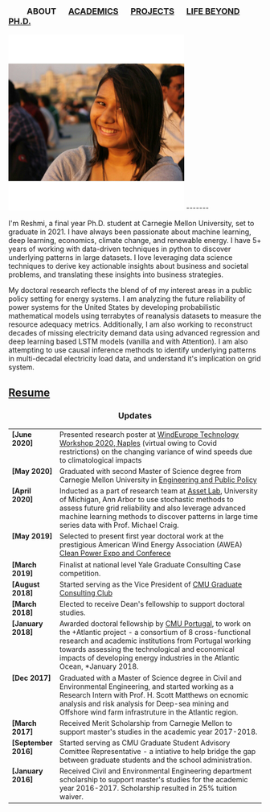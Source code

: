 
### &emsp;&emsp; ABOUT  &emsp; [ACADEMICS](./Academics.md) &emsp; [PROJECTS](./projects) &emsp; [LIFE BEYOND PH.D.](./lifebeyondphd.md) &emsp;



<img src="https://github.com/reshmighosh/reshmighosh.github.io/blob/master/images/1462696_10200387915380867_283294306_o.jpeg" style = "vertical-align" width = "350">
-------  

I'm Reshmi, a final year Ph.D. student at Carnegie Mellon University, set to graduate in 2021. I have always been passionate about machine learning, deep learning, economics, climate change, and renewable energy. I have 5+ years of working with data-driven techniques in python to discover underlying patterns in large datasets. I love leveraging data science techniques to derive key actionable insights about business and societal problems, and translating these insights into business strategies.

 My doctoral research reflects the blend of of my interest areas in a public policy setting for energy systems. I am analyzing the future reliability of power systems for the United States by developing probabilistic mathematical models using terrabytes of reanalysis datasets to measure the resource adequacy metrics. Additionally, I am also working to reconstruct decades of missing electricity demand data using advanced regression and deep learning based LSTM models (vanilla and with Attention). I am also attempting to use causal inference methods to identify underlying patterns in multi-decadal electricity load data, and understand it's implication on grid system.

 [Resume](https://drive.google.com/file/d/13mGC-rosRxRxfNA5c4q_InFcNRM-0sio/view?usp=sharing)
-------  


<h3 align="center">Updates</h3>
<table class='news-table'>
    <col width="18%">
    <col width="82%">
    <tr>
        <td valign="top"><strong>[June 2020]</strong></td>
        <td>Presented research poster at <a href = "https://windeurope.org/workshops/tech2020/posters/#ra">WindEurope Technology Workshop 2020, Naples</a> (virtual owing to Covid restrictions) on the changing variance of wind speeds due to climatological impacts</td>
    </tr>
    <tr>
        <td valign="top"><strong>[May 2020]</strong></td>
        <td>Graduated with second Master of Science degree from Carnegie Mellon University in <a href = "https://www.cmu.edu/epp/research/index.html">Engineering and Public Policy </a></td>
    </tr>
    <tr>
        <td valign="top"><strong>[April 2020]</strong></td>
        <td>Inducted as a part of research team at <a href="https://www.assetlab.org/people">Asset Lab</a>, University of Michigan, Ann Arbor to use stochastic methods to assess future grid reliability and also leverage advanced machine learning methods to discover patterns in large time series data with Prof. Michael Craig.
        </td>
    </tr>
    <tr>
        <td valign="top"><strong>[May 2019]</strong></td>
        <td>Selected to present first year doctoral work at the prestigious American Wind Energy Association (AWEA) <a href="https://cleanpower.org/expo/">Clean Power Expo and Conferece</a>
        </td>
    </tr>
 <tr>
        <td valign="top"><strong>[March 2019]</strong></td>
        <td>Finalist at national level Yale Graduate Consulting Case competition.
        </td>
    </tr>
<tr>
        <td valign="top"><strong>[August 2018]</strong></td>
        <td>Started serving as the Vice President of <a href = "https://www.cmugradconsulting.com/home"> CMU Graduate Consulting Club</a>
        </td>
    </tr>

 <tr>
        <td valign="top"><strong>[March 2018]</strong></td>
        <td>Elected to receive Dean's fellowship to support doctoral studies.
        </td>
    </tr>
    <tr>
        <td valign="top"><strong>[January 2018]</strong></td>
        <td>Awarded doctoral fellowship by <a href="https://www.cmuportugal.org/atlantic/">CMU Portugal</a>, to work on the +Atlantic project - a consortium of 8 cross-functional research and academic institutions from Portugal working towards assessing the technological and economical impacts of developing energy industries in the Atlantic Ocean, *January 2018.
        </td>
    </tr>
    <tr>
        <td valign="top"><strong>[Dec 2017]</strong></td>
        <td>Graduated with a Master of Science degree in Civil and Environmental Engineering, and started working as a Research Intern with Prof. H. Scott Matthews on ecnomic analysis and risk analysis for Deep-sea mining and Offshore wind farm infrastruture in the Atlantic region.
        </td>
    </tr>
    <tr>
        <td valign="top"><strong>[March 2017]</strong></td>
        <td>Received Merit Scholarship from Carnegie Mellon to support master's studies in the academic year 2017-2018.
        </td>
    </tr>
    <tr>
        <td valign = "top"><strong>[September 2016]</strong></td>
        <td>Started serving as CMU Graduate Student Advisory Comittee Representative - a intiative to help bridge the gap between graduate students and the school administration.
        </td>
    </tr>
    <tr>
        <td valign="top"><strong>[January 2016]</strong></td>
        <td>Received Civil and Environmental Engineering department scholarship to support master's studies for the academic year 2016-2017. Scholarship resulted in 25% tuition waiver.
        </td>
    </tr>
</table>



 
